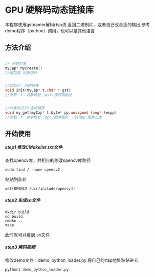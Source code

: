 # GPU 硬解码动态链接库
本程序使用gsteamer解码rtsp流
返回二进制片，或者自己改合适的输出
参考demo程序（python）调用，也可以是其他语言

## 方法介绍
```cpp

// 创建对象
myCap* MyCreate()
//返回值 对象指针


//初始化：创建链接
void init(myCap* t,char * gst)
//参数：t：对象地址 ;gst:视频流地址


//对象的方法:逐帧捕获
void my_get(myCap* t,byte* pp,unsigned long* lenpp)
//参数：t：对象地址 ;pp: 图片指针 ；lenpp:图片长度
```
## 开始使用
##### step1 修改CMakelist.txt文件
查找opencv库，并相应的修改opencv库路径
```shell
sudo find / -name opencv2
```
粘贴到此处
```shell
set(OPENCV /usr/include/opencv4)
```
##### step2 生成so文件
```shell
mkdir build
cd build
cmake ..
make
```
此时就可以看到.so文件

##### step3 解码视频

修改demo文件：demo_python_loader.py
将自己的rtsp地址粘贴进去

```shell
python3 demo_python_loader.py
```
